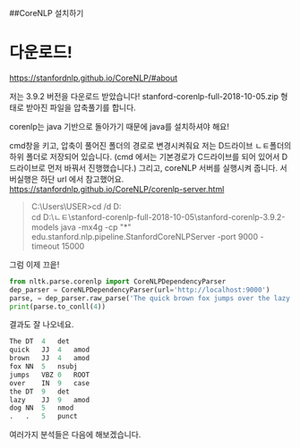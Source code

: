 ##CoreNLP 설치하기

# 다운로드!

https://stanfordnlp.github.io/CoreNLP/#about <br>

저는 3.9.2 버전을 다운로드 받았습니다!
stanford-corenlp-full-2018-10-05.zip 형태로 받아진 파일을 압축풀기를 합니다.

corenlp는 java 기반으로 돌아가기 때문에 java를 설치하셔야 해요!

cmd창을 키고, 압축이 풀어진 폴더의 경로로 변경시켜줘요
저는 D드라이브 ㄴㅌ폴더의 하위 폴더로 저장되어 있습니다.
(cmd 에서는 기본경로가 C드라이브를 되어 있어서 D드라이브로 먼저 바꿔서 진행했습니다.)
그리고, coreNLP 서버를 실행시켜 줍니다. 서버실행은 하단 url 에서 참고했어요.
https://stanfordnlp.github.io/CoreNLP/corenlp-server.html


> C:\Users\USER>cd /d D:\
> cd D:\ㄴㅌ\stanford-corenlp-full-2018-10-05\stanford-corenlp-3.9.2-models
> java -mx4g -cp "*" edu.stanford.nlp.pipeline.StanfordCoreNLPServer -port 9000 -timeout 15000


그럼 이제 끄읕!


```python
from nltk.parse.corenlp import CoreNLPDependencyParser
dep_parser = CoreNLPDependencyParser(url='http://localhost:9000')
parse, = dep_parser.raw_parse('The quick brown fox jumps over the lazy dog.')
print(parse.to_conll(4))
```

결과도 잘 나오네요.

```python
The	DT	4	det
quick	JJ	4	amod
brown	JJ	4	amod
fox	NN	5	nsubj
jumps	VBZ	0	ROOT
over	IN	9	case
the	DT	9	det
lazy	JJ	9	amod
dog	NN	5	nmod
.	.	5	punct
```

여러가지 분석들은 다음에 해보겠습니다.
